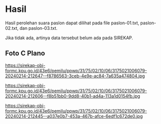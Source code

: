 # Hasil

Hasil perolehan suara paslon dapat dilihat pada file paslon-01.txt, paslon-02.txt, dan paslon-03.txt.

Jika tidak ada, artinya data tersebut belum ada pada SIREKAP.

## Foto C Plano

https://sirekap-obj-formc.kpu.go.id/43e6/pemilu/ppwp/31/75/02/10/06/3175021006079-20240214-212647--f8786563-3ceb-4e9e-ac84-7a635a474804.jpg

https://sirekap-obj-formc.kpu.go.id/43e6/pemilu/ppwp/31/75/02/10/06/3175021006079-20240214-212606--f8b51bb0-9dd8-40b1-ad4a-113a1d0154fb.jpg

https://sirekap-obj-formc.kpu.go.id/43e6/pemilu/ppwp/31/75/02/10/06/3175021006079-20240214-212445--a037e0b7-453a-467b-afce-6edf1c672de0.jpg
